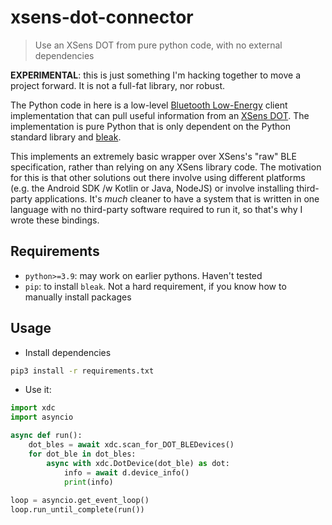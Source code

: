 # xsens-dot-connector

> Use an XSens DOT from pure python code, with no external dependencies

**EXPERIMENTAL**: this is just something I'm hacking together to move a 
project forward. It is not a full-fat library, nor robust.

The Python code in here is a low-level [Bluetooth Low-Energy](https://en.wikipedia.org/wiki/Bluetooth_Low_Energy)
client implementation that can pull useful information from an [XSens DOT](https://www.xsens.com/xsens-dot). The
implementation is pure Python that is only dependent on the Python standard library and [bleak](https://github.com/hbldh/bleak).

This implements an extremely basic wrapper over XSens's "raw" BLE specification, rather than relying on any XSens 
library code. The motivation for this is that other solutions out there involve using different platforms 
(e.g. the Android SDK /w Kotlin or Java, NodeJS) or involve installing third-party applications. It's *much* cleaner
to have a system that is written in one language with no third-party software required to run it, so that's why I
wrote these bindings.

## Requirements

- `python>=3.9`: may work on earlier pythons. Haven't tested
- `pip`: to install `bleak`. Not a hard requirement, if you know how to manually install packages

## Usage

- Install dependencies

```bash
pip3 install -r requirements.txt
```

- Use it:

```python
import xdc
import asyncio

async def run():
    dot_bles = await xdc.scan_for_DOT_BLEDevices()
    for dot_ble in dot_bles:
        async with xdc.DotDevice(dot_ble) as dot:
            info = await d.device_info()
            print(info)
            
loop = asyncio.get_event_loop()
loop.run_until_complete(run())
```

